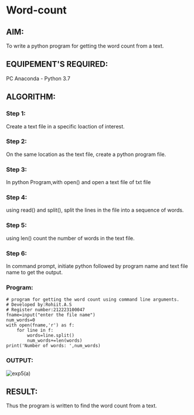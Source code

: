 # Word-count
## AIM:
To write a python program for getting the word count from a text.
## EQUIPEMENT'S REQUIRED: 
PC
Anaconda - Python 3.7
## ALGORITHM: 
### Step 1:
Create a text file in a specific loaction of interest.

### Step 2:
On the same location as the text file, create a python program file.
 
### Step 3:
In python Program,with open() and open a text file of txt file 

### Step 4:
using read() and split(), split the lines in the file into a sequence of words.  

### Step 5:
using len() count the number of words in the text file. 

### Step 6: 
In command prompt, initiate python followed by program name and text file name to get the
output. 

### Program:
```
# program for getting the word count using command line arguments.
# Developed by:Rohiit.A.S
# Register number:212223100047
fname=input("enter the file name")
num_words=0
with open(fname,'r') as f:
    for line in f:
        words=line.split()
        num_words+=len(words)
print('Number of words: ',num_words)
```



### OUTPUT:
![exp5(a)](https://github.com/Rohiit2005/Word-count/assets/138849178/e72d44d6-fdaa-4173-9788-e0f835959d27)




## RESULT:
Thus the program is written to find the word count from a text.
